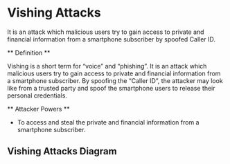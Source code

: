 # Vishing Attacks

It is an attack which malicious users try to gain access to private and financial information from a smartphone subscriber by spoofed Caller ID.

** Definition **

Vishing is a short term for “voice” and “phishing”. It is an attack which malicious users try to gain access to private and financial information from a smartphone subscriber. By spoofing the “Caller ID”, the attacker may look like from a trusted party and spoof the smartphone users to release their personal credentials.

** Attacker Powers **

 * To access and steal the private and financial information from a smartphone subscriber.

 
## Vishing Attacks Diagram


